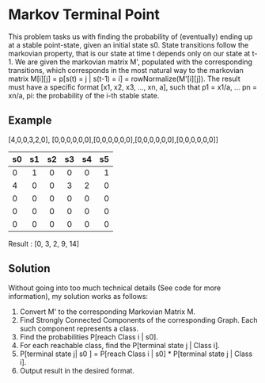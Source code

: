 # Markov Terminal Point

This problem tasks us with finding the probability of (eventually) ending up at a stable point-state, given an initial state s0. State transitions follow the markovian property,
that is our state at time t depends only on our state at t-1. We are given the markovian matrix M', populated with the corresponding transitions, which corresponds 
in the most natural way to the markovian matrix M[i][j] = p[s(t) = j | s(t-1) = i] = rowNormalize(M'[i][j]).
The result must have a specific format [x1, x2, x3, ..., xn, a], such that p1 = x1/a, ... pn = xn/a, pi: the probability of the i-th stable state.

## Example
[4,0,0,3,2,0], [0,0,0,0,0,0],[0,0,0,0,0,0],[0,0,0,0,0,0],[0,0,0,0,0,0]]

| s0      | s1 | s2 | s3 | s4 |s5| 
| :---       |    :----:   | :---:|:---:|:---:|          ---: |
| 0    | 1     |  0 |  0| 0 | 1 
| 4   | 0       | 0| 3|2 |0|
|0 |0|0|0|0|0|
|0 |0|0|0|0|0|
|0 |0|0|0|0|0|

Result : [0, 3, 2, 9, 14]

## Solution 

Without going into too much technical details (See code for more information), my solution works as follows:
1. Convert M' to the corresponding Markovian Matrix M.
1. Find Strongly Connected Components of the corresponding Graph. Each such component represents a class.
1. Find the probabilities P[reach Class i | s0]. 
1. For each reachable class, find the P[terminal state j | Class i].
1. P[terminal state j| s0 ]  = P[reach Class i | s0] * P[terminal state j | Class i].
1. Output result in the desired format.
